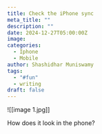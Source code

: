 ```yaml
---
title: Check the iPhone sync
meta_title: ""
description: ""
date: 2024-12-27T05:00:00Z
image: 
categories:
  - Iphone
  - Mobile
author: Shashidhar Muniswamy
tags:
  - "#fun"
  - writing
draft: false
---
```

![[image 1.jpg]]

How does it look in the phone? 